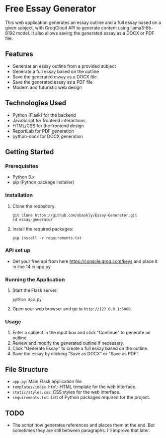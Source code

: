 # Free Essay Generator

This web application generates an essay outline and a full essay based on a given subject, with GroqCloud API to generate content using llama3-8b-8192 model. It also allows saving the generated essay as a DOCX or PDF file.

## Features

- Generate an essay outline from a provided subject
- Generate a full essay based on the outline
- Save the generated essay as a DOCX file
- Save the generated essay as a PDF file
- Modern and futuristic web design

## Technologies Used

- Python (Flask) for the backend
- JavaScript for frontend interactions
- HTML/CSS for the frontend design
- ReportLab for PDF generation
- python-docx for DOCX generation

## Getting Started

### Prerequisites

- Python 3.x
- pip (Python package installer)

### Installation

1. Clone the repository:
    ```
    git clone https://github.com/obaskly/Essay-Generator.git
    cd essay-generator
    ```

2. Install the required packages:
    ```
    pip install -r requirements.txt
    ```

### API set up

- Get your free api from here https://console.groq.com/keys and place it in line 14 in app.py

### Running the Application

1. Start the Flask server:
    ```
    python app.py
    ```

2. Open your web browser and go to `http://127.0.0.1:5000`.

### Usage

1. Enter a subject in the input box and click "Continue" to generate an outline.
2. Review and modify the generated outline if necessary.
3. Click "Generate Essay" to create a full essay based on the outline.
4. Save the essay by clicking "Save as DOCX" or "Save as PDF".

## File Structure

- `app.py`: Main Flask application file.
- `templates/index.html`: HTML template for the web interface.
- `static/styles.css`: CSS styles for the web interface.
- `requirements.txt`: List of Python packages required for the project.

## TODO

- The script now generates references and places them at the end. But sometimes they are still between paragraphs. I'll improve that later.
